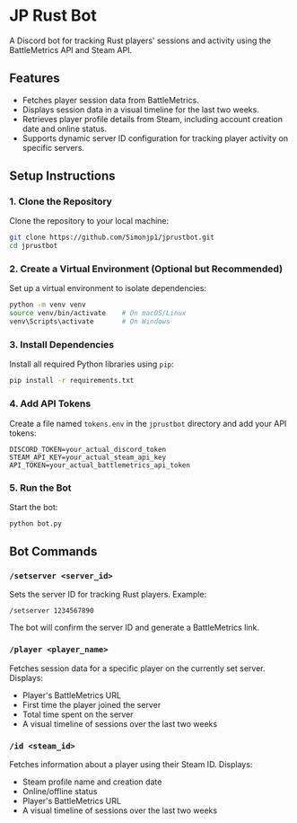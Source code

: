 
# JP Rust Bot

A Discord bot for tracking Rust players' sessions and activity using the BattleMetrics API and Steam API.

## Features
- Fetches player session data from BattleMetrics.
- Displays session data in a visual timeline for the last two weeks.
- Retrieves player profile details from Steam, including account creation date and online status.
- Supports dynamic server ID configuration for tracking player activity on specific servers.

## Setup Instructions

### 1. Clone the Repository
Clone the repository to your local machine:
```bash
git clone https://github.com/Simonjp1/jprustbot.git
cd jprustbot
```

### 2. Create a Virtual Environment (Optional but Recommended)
Set up a virtual environment to isolate dependencies:
```bash
python -m venv venv
source venv/bin/activate    # On macOS/Linux
venv\Scripts\activate       # On Windows
```

### 3. Install Dependencies
Install all required Python libraries using `pip`:
```bash
pip install -r requirements.txt
```

### 4. Add API Tokens
Create a file named `tokens.env` in the `jprustbot` directory and add your API tokens:
```plaintext
DISCORD_TOKEN=your_actual_discord_token
STEAM_API_KEY=your_actual_steam_api_key
API_TOKEN=your_actual_battlemetrics_api_token
```

### 5. Run the Bot
Start the bot:
```bash
python bot.py
```

## Bot Commands

### `/setserver <server_id>`
Sets the server ID for tracking Rust players. Example:
```
/setserver 1234567890
```
The bot will confirm the server ID and generate a BattleMetrics link.

### `/player <player_name>`
Fetches session data for a specific player on the currently set server. Displays:
- Player's BattleMetrics URL
- First time the player joined the server
- Total time spent on the server
- A visual timeline of sessions over the last two weeks

### `/id <steam_id>`
Fetches information about a player using their Steam ID. Displays:
- Steam profile name and creation date
- Online/offline status
- Player's BattleMetrics URL
- A visual timeline of sessions over the last two weeks



